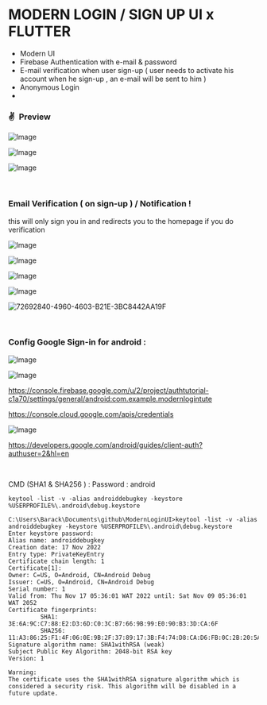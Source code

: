 # MODERN LOGIN / SIGN UP UI x FLUTTER

* Modern UI
* Firebase Authentication with e-mail & password
* E-mail verification when user sign-up ( user needs to activate his account when he sign-up , an e-mail will be sent to him )
* Anonymous Login
*

### ✌&ensp;Preview

![Image](https://i.imgur.com/jUuQWM1.png)


![Image](https://i.imgur.com/8JHEdN0.png)


![Image](https://i.imgur.com/TAZCin0.png)



<br/>



### Email Verification ( on sign-up ) / Notification !

this will only sign you in and redirects you to the homepage if you do verification

![Image](https://i.imgur.com/Cjn3vuh.png)

![Image](https://i.imgur.com/f8tWels.png)

![Image](https://i.imgur.com/d6lUwC1.png)

![Image](https://i.imgur.com/HUKqlKo.png)



![72692840-4960-4603-B21E-3BC8442AA19F](https://user-images.githubusercontent.com/29016489/206952739-29d2403c-c26b-472f-9f4d-fdc0e1458326.JPG)

<br/>



### Config Google Sign-in for android :


![Image](https://i.imgur.com/GGpEh1n.png)



![Image](https://i.imgur.com/6oWnT0f.png)

https://console.firebase.google.com/u/2/project/authtutorial-c1a70/settings/general/android:com.example.modernlogintute

https://console.cloud.google.com/apis/credentials



![Image](https://i.imgur.com/xdsGDwa.png)

https://developers.google.com/android/guides/client-auth?authuser=2&hl=en


<br/> 


CMD (SHA1 & SHA256 ) :
Password : android

```
keytool -list -v -alias androiddebugkey -keystore %USERPROFILE%\.android\debug.keystore
```


```
C:\Users\Barack\Documents\github\ModernLoginUI>keytool -list -v -alias androiddebugkey -keystore %USERPROFILE%\.android\debug.keystore
Enter keystore password:
Alias name: androiddebugkey
Creation date: 17 Nov 2022
Entry type: PrivateKeyEntry
Certificate chain length: 1
Certificate[1]:
Owner: C=US, O=Android, CN=Android Debug
Issuer: C=US, O=Android, CN=Android Debug
Serial number: 1
Valid from: Thu Nov 17 05:36:01 WAT 2022 until: Sat Nov 09 05:36:01 WAT 2052
Certificate fingerprints:
         SHA1: 3E:6A:9C:C7:88:E2:D3:6D:C0:3C:B7:66:9B:99:E0:90:B3:3D:CA:6F
         SHA256: 11:A3:86:25:F1:4F:06:0E:9B:2F:37:89:17:3B:F4:74:D8:CA:D6:FB:0C:2B:20:5A:47:21:F7:BB:13:70:29:C9
Signature algorithm name: SHA1withRSA (weak)
Subject Public Key Algorithm: 2048-bit RSA key
Version: 1

Warning:
The certificate uses the SHA1withRSA signature algorithm which is considered a security risk. This algorithm will be disabled in a future update.
```
